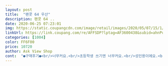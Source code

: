 ```yaml
---
layout: post 
title:  "팬콧 64 우산" 
description: 팬콧 64 ..
date: 2020-06-25 07:23:01 
img: https://static.coupangcdn.com/image/retail/images/2020/05/07/15/1/b2db4fc4-ce2a-4dc2-bbf6-7dbca56525cf.jpg 
linkUrl: https://link.coupang.com/re/AFFSDP?lptag=AF3600438&subid=ahnPublicAsk&pageKey=1552671027&itemId=2656052816&vendorItemId=3840673529&traceid=V0-113-f2c467928ea4cb95 
categories: [1004] 
color: FF6F00 
price: 10720 
author: Ask View Shop 
cont:  "●구매후기●<br/>너무커요.<br/>초등학생 쓰기엔 너무커요.<br/>성인용이에요.<br/>그렇다고 성인이 쓰기엔  디자인이  너무  유아쓰럽고 ㅠㅠ 마흔넘은  제가  그냥 쓰고다녀야것어요,배송비또 물어야하니  ㅠㅠ그냥  놔두고써야지요.<br/>ㅠㅠ또 딸내미꺼  사러가야겠어요.<br/>ㅠㅠ<br/>약간 긴감은 있지만 귀엽습니다<br/>역시 펜콧이에요... <br/>초등학교 고학년까지 쓸수 있는 사이즈네요.<br/><br/>초등학생용으로 구매.<br/><br/>너무커요.<br/>초등학생 쓰기엔 너무커요.<br/>성인용이에요.<br/>그렇다고 성인이 쓰기엔  디자인이  너무  유아쓰럽고 ㅠㅠ 마흔넘은  제가  그냥 쓰고다녀야것어요,배송비또 물어야하니  ㅠㅠ그냥  놔두고써야지요.<br/>ㅠㅠ또 딸내미꺼  사러가야겠어요.<br/>ㅠㅠ<br/>약간 긴감은 있지만 귀엽습니다<br/>역시 펜콧이에요... <br/>초등학교 고학년까지 쓸수 있는 사이즈네요.<br/><br/>초등학생용으로 구매.<br/><br/>" 
---
```

